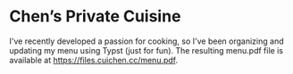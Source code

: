 # Chen’s Private Cuisine

I've recently developed a passion for cooking, so I've been organizing and updating my menu using Typst (just for fun). The resulting menu.pdf file is available at https://files.cuichen.cc/menu.pdf.
